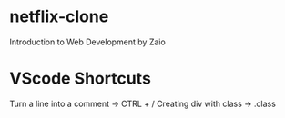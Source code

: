 # netflix-clone
 Introduction to Web Development by Zaio


# VScode Shortcuts
 Turn a line into a comment -> CTRL + /
 Creating div with class -> .class
